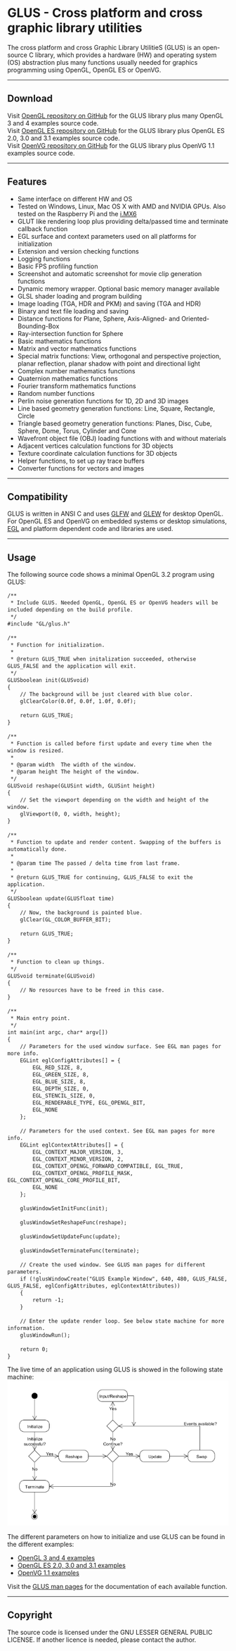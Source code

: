 # GLUS - Cross platform and cross graphic library utilities

The cross platform and cross Graphic Library UtilitieS (GLUS) is an open-source C library, which provides a hardware (HW) and operating system (OS) abstraction plus many functions usually needed for graphics programming using OpenGL, OpenGL ES or OpenVG.

* * *

## Download

Visit [OpenGL repository on GitHub](https://github.com/McNopper/OpenGL) for the GLUS library plus many OpenGL 3 and 4 examples source code.  
Visit [OpenGL ES repository on GitHub](https://github.com/McNopper/OpenGL_ES) for the GLUS library plus OpenGL ES 2.0, 3.0 and 3.1 examples source code.  
Visit [OpenVG repository on GitHub](https://github.com/McNopper/OpenVG) for the GLUS library plus OpenVG 1.1 examples source code.  

* * *

## Features

*   Same interface on different HW and OS
*   Tested on Windows, Linux, Mac OS X with AMD and NVIDIA GPUs. Also tested on the Raspberry Pi and the [i.MX6](http://www.freescale.com/webapp/sps/site/taxonomy.jsp?code=IMX6X_SERIES)
*   GLUT like rendering loop plus providing delta/passed time and terminate callback function
*   EGL surface and context parameters used on all platforms for initialization
*   Extension and version checking functions
*   Logging functions
*   Basic FPS profiling function
*   Screenshot and automatic screenshot for movie clip generation functions
*   Dynamic memory wrapper. Optional basic memory manager available
*   GLSL shader loading and program building
*   Image loading (TGA, HDR and PKM) and saving (TGA and HDR)
*   Binary and text file loading and saving
*   Distance functions for Plane, Sphere, Axis-Aligned- and Oriented-Bounding-Box
*   Ray-intersection function for Sphere
*   Basic mathematics functions
*   Matrix and vector mathematics functions
*   Special matrix functions: View, orthogonal and perspective projection, planar reflection, planar shadow with point and directional light
*   Complex number mathematics functions
*   Quaternion mathematics functions
*   Fourier transform mathematics functions
*   Random number functions
*   Perlin noise generation functions for 1D, 2D and 3D images
*   Line based geometry generation functions: Line, Square, Rectangle, Circle
*   Triangle based geometry generation functions: Planes, Disc, Cube, Sphere, Dome, Torus, Cylinder and Cone
*   Wavefront object file (OBJ) loading functions with and without materials
*   Adjacent vertices calculation functions for 3D objects
*   Texture coordinate calculation functions for 3D objects
*   Helper functions, to set up ray trace buffers
*   Converter functions for vectors and images

* * *

## Compatibility

GLUS is written in ANSI C and uses [GLFW](http://www.glfw.org/) and [GLEW](http://glew.sourceforge.net/) for desktop OpenGL. For OpenGL ES and OpenVG on embedded systems or desktop simulations, [EGL](https://www.khronos.org/egl) and platform dependent code and libraries are used.

* * *

## Usage

The following source code shows a minimal OpenGL 3.2 program using GLUS:

```
/**  
 * Include GLUS. Needed OpenGL, OpenGL ES or OpenVG headers will be included depending on the build profile.  
 */  
#include "GL/glus.h"  

/**  
 * Function for initialization.  
 *  
 * @return GLUS_TRUE when initalization succeeded, otherwise GLUS_FALSE and the application will exit.  
 */  
GLUSboolean init(GLUSvoid)  
{  
    // The background will be just cleared with blue color.  
    glClearColor(0.0f, 0.0f, 1.0f, 0.0f);  

    return GLUS_TRUE;  
}  

/**  
 * Function is called before first update and every time when the window is resized.  
 *  
 * @param width  The width of the window.  
 * @param height The height of the window.  
 */  
GLUSvoid reshape(GLUSint width, GLUSint height)  
{  
    // Set the viewport depending on the width and height of the window.  
    glViewport(0, 0, width, height);  
}  

/**  
 * Function to update and render content. Swapping of the buffers is automatically done.  
 *  
 * @param time The passed / delta time from last frame.  
 *  
 * @return GLUS_TRUE for continuing, GLUS_FALSE to exit the application.  
 */  
GLUSboolean update(GLUSfloat time)  
{  
    // Now, the background is painted blue.  
    glClear(GL_COLOR_BUFFER_BIT);  

    return GLUS_TRUE;  
}  

/**  
 * Function to clean up things.  
 */  
GLUSvoid terminate(GLUSvoid)  
{  
    // No resources have to be freed in this case.  
}  

/**  
 * Main entry point.  
 */  
int main(int argc, char* argv[])  
{  
    // Parameters for the used window surface. See EGL man pages for more info.  
    EGLint eglConfigAttributes[] = {  
        EGL_RED_SIZE, 8,  
        EGL_GREEN_SIZE, 8,  
        EGL_BLUE_SIZE, 8,  
        EGL_DEPTH_SIZE, 0,  
        EGL_STENCIL_SIZE, 0,  
        EGL_RENDERABLE_TYPE, EGL_OPENGL_BIT,  
        EGL_NONE  
    };  

    // Parameters for the used context. See EGL man pages for more info.  
    EGLint eglContextAttributes[] = {  
        EGL_CONTEXT_MAJOR_VERSION, 3,  
        EGL_CONTEXT_MINOR_VERSION, 2,  
        EGL_CONTEXT_OPENGL_FORWARD_COMPATIBLE, EGL_TRUE,  
        EGL_CONTEXT_OPENGL_PROFILE_MASK, EGL_CONTEXT_OPENGL_CORE_PROFILE_BIT,  
        EGL_NONE  
    };  

    glusWindowSetInitFunc(init);  

    glusWindowSetReshapeFunc(reshape);  

    glusWindowSetUpdateFunc(update);  

    glusWindowSetTerminateFunc(terminate);  

    // Create the used window. See GLUS man pages for different parameters.  
    if (!glusWindowCreate("GLUS Example Window", 640, 480, GLUS_FALSE, GLUS_FALSE, eglConfigAttributes, eglContextAttributes))  
    {  
        return -1;  
    }  

    // Enter the update render loop. See below state machine for more information.  
    glusWindowRun();  

    return 0;  
}  
```

The live time of an application using GLUS is showed in the following state machine:  
![GLUS state machine](glus_state_machine.png)

The different parameters on how to initialize and use GLUS can be found in the different examples:  

*   [OpenGL 3 and 4 examples](https://github.com/McNopper/OpenGL)
*   [OpenGL ES 2.0, 3.0 and 3.1 examples](https://github.com/McNopper/OpenGL_ES)
*   [OpenVG 1.1 examples](https://github.com/McNopper/OpenVG)

Visit the [GLUS man pages](http://nopper.tv/GLUS/docs/) for the documentation of each available function.

* * *

## Copyright

The source code is licensed under the GNU LESSER GENERAL PUBLIC LICENSE. If another licence is needed, please contact the author.